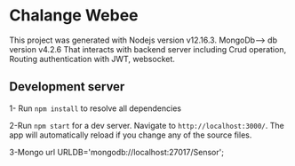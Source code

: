 # Chalange Webee


This project was generated with Nodejs version v12.16.3. MongoDb-->  db version v4.2.6
That interacts with backend server including Crud operation,
Routing authentication with JWT, websocket.

## Development server

1- Run `npm install` to resolve all dependencies

2-Run `npm start` for a dev server. Navigate to `http://localhost:3000/`. The app will automatically reload if you change any of the source files.

3-Mongo url URLDB='mongodb://localhost:27017/Sensor';

